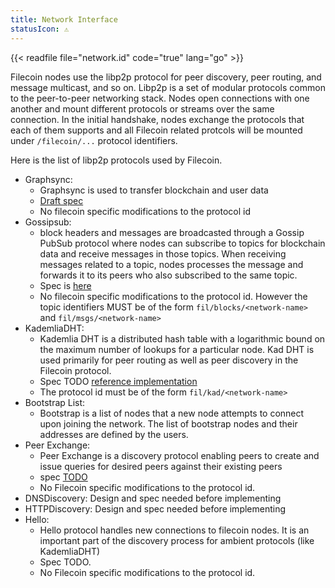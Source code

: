 ```yaml
---
title: Network Interface
statusIcon: ⚠️
---
```


{{< readfile file="network.id" code="true" lang="go" >}}


Filecoin nodes use the libp2p protocol for peer discovery, peer routing, and message multicast, and so on. Libp2p is a set of modular protocols common to the peer-to-peer networking stack. Nodes open connections with one another and mount different protocols or streams over the same connection. In the initial handshake, nodes exchange the protocols that each of them supports and all Filecoin related protcols will be mounted under `/filecoin/...` protocol identifiers.

Here is the list of libp2p protocols used by Filecoin.

- Graphsync: 
	- Graphsync is used to transfer blockchain and user data
	- [Draft spec](https://github.com/ipld/specs/blob/master/block-layer/graphsync/graphsync.md)
	- No filecoin specific modifications to the protocol id
- Gossipsub: 
	- block headers and messages are broadcasted through a Gossip PubSub protocol where nodes can subscribe to topics for blockchain data and receive messages in those topics. When receiving messages related to a topic, nodes processes the message and forwards it to its peers who also subscribed to the same topic.  
	- Spec is [here](https://github.com/libp2p/specs/tree/master/pubsub/gossipsub)
	- No filecoin specific modifications to the protocol id.  However the topic identifiers MUST be of the form `fil/blocks/<network-name>` and `fil/msgs/<network-name>`
- KademliaDHT: 
	- Kademlia DHT is a distributed hash table with a logarithmic bound on the maximum number of lookups for a particular node. Kad DHT is used primarily for peer routing as well as peer discovery in the Filecoin protocol.
	- Spec TODO [reference implementation](https://github.com/libp2p/go-libp2p-kad-dht)
	- The protocol id must be of the form `fil/kad/<network-name>`
- Bootstrap List: 
	- Bootstrap is a list of nodes that a new node attempts to connect upon joining the network. The list of bootstrap nodes and their addresses are defined by the users.
- Peer Exchange: 
	- Peer Exchange is a discovery protocol enabling peers to create and issue queries for desired peers against their existing peers
	- spec [TODO](https://github.com/libp2p/specs/issues/222)
	- No Filecoin specific modifications to the protocol id.
- DNSDiscovery: Design and spec needed before implementing
- HTTPDiscovery: Design and spec needed before implementing
- Hello:
	- Hello protocol handles new connections to filecoin nodes.  It is an important part of the discovery process for ambient protocols (like KademliaDHT)
	- Spec TODO.
	- No Filecoin specific modifications to the protocol id.

